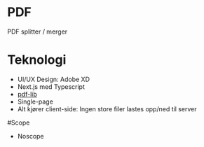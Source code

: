 # PDF
PDF splitter / merger


# Teknologi
* UI/UX Design: Adobe XD
* Next.js med Typescript
* [pdf-lib](https://pdf-lib.js.org/)
* Single-page
* Alt kjører client-side: Ingen store filer lastes opp/ned til server

#Scope
* Noscope
